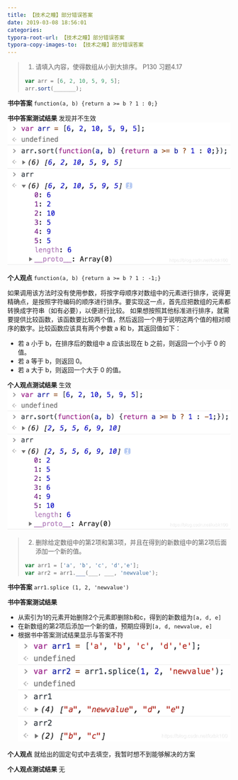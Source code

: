 ```yaml
---
title: 【技术之瞳】部分错误答案
date: 2019-03-08 18:56:01
categories:
typora-root-url: 【技术之瞳】部分错误答案
typora-copy-images-to: 【技术之瞳】部分错误答案
---
```


> 1. 请填入内容，使得数组从小到大排序。 P130 习题4.17
> ```js
> var arr = [6, 2, 10, 5, 9, 5];
> arr.sort(_______);
> ```

**书中答案**
`function(a, b) {return a >= b ? 1 : 0;}`

**书中答案测试结果**
发现并不生效
![](assets/20190308183024616.png)

**个人观点**
`function(a, b) {return a >= b ? 1 : -1;}`

如果调用该方法时没有使用参数，将按字母顺序对数组中的元素进行排序，说得更精确点，是按照字符编码的顺序进行排序。要实现这一点，首先应把数组的元素都转换成字符串（如有必要），以便进行比较。
如果想按照其他标准进行排序，就需要提供比较函数，该函数要比较两个值，然后返回一个用于说明这两个值的相对顺序的数字。比较函数应该具有两个参数 a 和 b，其返回值如下：
- 若 a 小于 b，在排序后的数组中 a 应该出现在 b 之前，则返回一个小于 0 的值。
- 若 a 等于 b，则返回 0。
- 若 a 大于 b，则返回一个大于 0 的值。

**个人观点测试结果**
生效
![在这里插入图片描述](assets/20190308183237171.png)

>  2. 删除给定数组中的第2项和第3项，并且在得到的新数组中的第2项后面添加一个新的值。
>  ```js
> var arr1 = ['a', 'b', 'c', 'd','e'];
> var arr2 = arr1.___(___, ___, 'newvalue');
> ```

**书中答案**
`arr1.splice (1, 2, 'newvalue')`

**书中答案测试结果**
- 从索引为1的元素开始删除2个元素即删除b和c，得到的新数组为`[a, d, e]`
- 在新数组的第2项后添加一个新的值，预期应得到`[a, d, newvalue, e]`
- 根据书中答案测试结果显示与答案不符
![](assets/20190308184429958.png)

**个人观点**
就给出的固定句式中去填空，我暂时想不到能够解决的方案

**个人观点测试结果**
无
